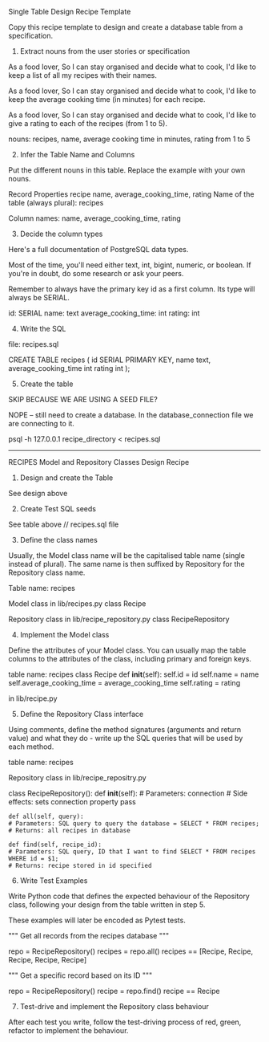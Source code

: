 Single Table Design Recipe Template

Copy this recipe template to design and create a database table from a specification.

1. Extract nouns from the user stories or specification

As a food lover,
So I can stay organised and decide what to cook,
I'd like to keep a list of all my recipes with their names.

As a food lover,
So I can stay organised and decide what to cook,
I'd like to keep the average cooking time (in minutes) for each recipe.

As a food lover,
So I can stay organised and decide what to cook,
I'd like to give a rating to each of the recipes (from 1 to 5).

nouns: recipes, name, average cooking time in minutes, rating from 1 to 5

2. Infer the Table Name and Columns

Put the different nouns in this table. Replace the example with your own nouns.

Record	Properties
recipe	name, average_cooking_time, rating
Name of the table (always plural): recipes

Column names: name, average_cooking_time, rating

3. Decide the column types

Here's a full documentation of PostgreSQL data types.

Most of the time, you'll need either text, int, bigint, numeric, or boolean. If you're in doubt, do some research or ask your peers.

Remember to always have the primary key id as a first column. Its type will always be SERIAL.

id: SERIAL
name: text
average_cooking_time: int
rating: int

4. Write the SQL

file: recipes.sql

CREATE TABLE recipes (
    id SERIAL PRIMARY KEY,
    name text,
    average_cooking_time int
    rating int
);


5. Create the table

SKIP BECAUSE WE ARE USING A SEED FILE?

NOPE – still need to create a database. In the database_connection file we are connecting to it.

psql -h 127.0.0.1 recipe_directory < recipes.sql

--------------------------------------------------------------------------------------

RECIPES
Model and Repository Classes Design Recipe

1. Design and create the Table

See design above


2. Create Test SQL seeds

See table above // recipes.sql file

3. Define the class names

Usually, the Model class name will be the capitalised table name (single instead of plural). The same name is then suffixed by Repository for the Repository class name.

Table name: recipes

Model class in lib/recipes.py
class Recipe

Repository class in lib/recipe_repository.py
class RecipeRepository

4. Implement the Model class

Define the attributes of your Model class. You can usually map the table columns to the attributes of the class, including primary and foreign keys.

table name: recipes
class Recipe
    def __init__(self):
        self.id = id
        self.name = name
        self.average_cooking_time = average_cooking_time
        self.rating = rating

in lib/recipe.py

5. Define the Repository Class interface

Using comments, define the method signatures (arguments and return value) and what they do - write up the SQL queries that will be used by each method.

table name: recipes

Repository class
in lib/recipe_repositry.py

class RecipeRepository():
    def __init__(self):
    # Parameters: connection
    # Side effects: sets connection property
    pass

    def all(self, query):
    # Parameters: SQL query to query the database = SELECT * FROM recipes;
    # Returns: all recipes in database

    def find(self, recipe_id):
    # Parameters: SQL query, ID that I want to find SELECT * FROM recipes WHERE id = $1;
    # Returns: recipe stored in id specified

6. Write Test Examples

Write Python code that defines the expected behaviour of the Repository class, following your design from the table written in step 5.

These examples will later be encoded as Pytest tests.


"""
Get all records from the recipes database
"""

repo = RecipeRepository()
recipes = repo.all()
recipes == [Recipe, Recipe, Recipe, Recipe, Recipe]


"""
Get a specific record based on its ID
"""

repo = RecipeRepository()
recipe = repo.find()
recipe == Recipe

7. Test-drive and implement the Repository class behaviour

After each test you write, follow the test-driving process of red, green, refactor to implement the behaviour.